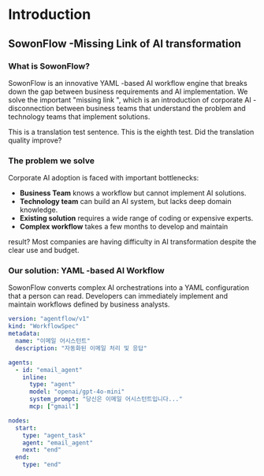 # Introduction

## SowonFlow -Missing Link of AI transformation

### What is SowonFlow?

SowonFlow is an innovative YAML -based AI workflow engine that breaks down the gap between business requirements and AI implementation. We solve the important "missing link ", which is an introduction of corporate AI -disconnection between business teams that understand the problem and technology teams that implement solutions.

This is a translation test sentence.
This is the eighth test. Did the translation quality improve?

### The problem we solve

Corporate AI adoption is faced with important bottlenecks:

* **Business Team** knows a workflow but cannot implement AI solutions.
* **Technology team** can build an AI system, but lacks deep domain knowledge.
* **Existing solution** requires a wide range of coding or expensive experts.
* **Complex workflow** takes a few months to develop and maintain

result? Most companies are having difficulty in AI transformation despite the clear use and budget.

### Our solution: YAML -based AI Workflow

SowonFlow converts complex AI orchestrations into a YAML configuration that a person can read. Developers can immediately implement and maintain workflows defined by business analysts.

```yaml
version: "agentflow/v1"
kind: "WorkflowSpec"
metadata:
  name: "이메일 어시스턴트"
  description: "자동화된 이메일 처리 및 응답"

agents:
  - id: "email_agent"
    inline:
      type: "agent"
      model: "openai/gpt-4o-mini"
      system_prompt: "당신은 이메일 어시스턴트입니다..."
      mcp: ["gmail"]

nodes:
  start:
    type: "agent_task"
    agent: "email_agent"
    next: "end"
  end:
    type: "end"
```
